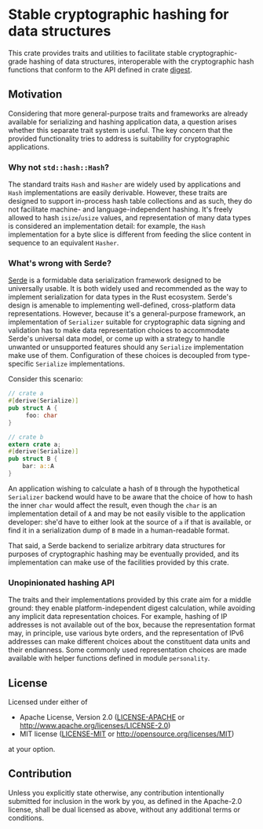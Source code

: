 # Stable cryptographic hashing for data structures

This crate provides traits and utilities to facilitate stable
cryptographic-grade hashing of data structures, interoperable with
the cryptographic hash functions that conform to the API defined in
crate [digest](https://crates.io/crates/digest).

## Motivation

Considering that more general-purpose traits and frameworks are already
available for serializing and hashing application data, a question arises
whether this separate trait system is useful. The key concern that the
provided functionality tries to address is suitability for cryptographic
applications.

### Why not `std::hash::Hash`?

The standard traits `Hash` and `Hasher` are widely used by applications and
`Hash` implementations are easily derivable. However, these traits are
designed to support in-process hash table collections and as such, they do
not facilitate machine- and language-independent hashing. It's freely
allowed to hash `isize`/`usize` values, and representation
of many data types is considered an implementation detail: for example,
the `Hash` implementation for a byte slice is different from feeding the
slice content in sequence to an equivalent `Hasher`.

### What's wrong with Serde?

[Serde](https://serde.rs/) is a formidable data serialization framework
designed to be universally usable. It is both widely used and recommended as
the way to implement serialization for data types in the Rust ecosystem.
Serde's design is amenable to implementing well-defined, cross-platform
data representations. However, because it's a general-purpose framework,
an implementation of `Serializer` suitable for cryptographic data signing
and validation has to make data representation choices to accommodate
Serde's universal data model, or come up with a strategy to handle unwanted
or unsupported features should any `Serialize` implementation make
use of them.
Configuration of these choices is decoupled from type-specific `Serialize`
implementations.

Consider this scenario:

```rust
// crate a
#[derive(Serialize)]
pub struct A {
     foo: char
}
```

```rust
// crate b
extern crate a;
#[derive(Serialize)]
pub struct B {
    bar: a::A
}
```

An application wishing to calculate a hash of `B` through the hypothetical
`Serializer` backend would have to be aware that the choice of how to hash
the inner `char` would affect the result, even though the `char` is an
implementation detail of `A` and may be not easily visible to the
application developer: she'd have to either look at the source of `a`
if that is available, or find it in a serialization dump of `B` made in
a human-readable format.

That said, a Serde backend to serialize arbitrary data structures for
purposes of cryptographic hashing may be eventually provided, and its
implementation can make use of the facilities provided by this crate.

### Unopinionated hashing API

The traits and their implementations provided by this crate aim for a
middle ground: they enable platform-independent digest calculation, while
avoiding any implicit data representation choices. For example, hashing
of IP addresses is not available out of the box, because the representation
format may, in principle, use various byte orders, and the representation
of IPv6 addresses can make different choices about the constituent data
units and their endianness.
Some commonly used representation choices are made available with helper
functions defined in module `personality`.

## License

Licensed under either of

 * Apache License, Version 2.0
   ([LICENSE-APACHE](LICENSE-APACHE) or http://www.apache.org/licenses/LICENSE-2.0)
 * MIT license
   ([LICENSE-MIT](LICENSE-MIT) or http://opensource.org/licenses/MIT)

at your option.

## Contribution

Unless you explicitly state otherwise, any contribution intentionally submitted
for inclusion in the work by you, as defined in the Apache-2.0 license, shall be
dual licensed as above, without any additional terms or conditions.
